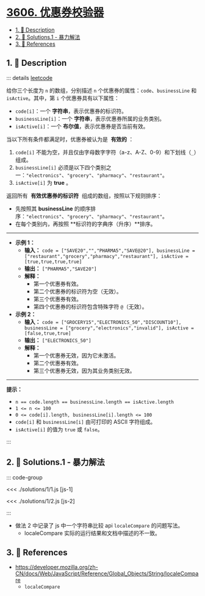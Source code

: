 # [3606. 优惠券校验器](https://github.com/Tdahuyou/TNotes.leetcode/tree/main/notes/3606.%20%E4%BC%98%E6%83%A0%E5%88%B8%E6%A0%A1%E9%AA%8C%E5%99%A8)

<!-- region:toc -->

- [1. 📝 Description](#1--description)
- [2. 🎯 Solutions.1 - 暴力解法](#2--solutions1---暴力解法)
- [3. 🔗 References](#3--references)

<!-- endregion:toc -->

## 1. 📝 Description

::: details [leetcode](https://leetcode.cn/problems/coupon-code-validator/)

给你三个长度为 `n` 的数组，分别描述 `n` 个优惠券的属性：`code`、`businessLine` 和 `isActive`。其中，第 `i` 个优惠券具有以下属性：

- `code[i]`：一个 **字符串**，表示优惠券的标识符。
- `businessLine[i]`：一个 **字符串**，表示优惠券所属的业务类别。
- `isActive[i]`：一个 **布尔值**，表示优惠券是否当前有效。

当以下所有条件都满足时，优惠券被认为是  **有效的** ：

1. `code[i]` 不能为空，并且仅由字母数字字符（a-z、A-Z、0-9）和下划线（`_`）组成。
2. `businessLine[i]` 必须是以下四个类别之一：`"electronics"`、`"grocery"`、`"pharmacy"`、`"restaurant"`。
3. `isActive[i]` 为 **true** 。

返回所有  **有效优惠券的标识符**  组成的数组，按照以下规则排序：

- 先按照其 **businessLine** 的顺序排序：`"electronics"`、`"grocery"`、`"pharmacy"`、`"restaurant"`。
- 在每个类别内，再按照 **标识符的字典序（升序）**排序。

---

- **示例 1：**
  - **输入：** `code = ["SAVE20","","PHARMA5","SAVE@20"], businessLine = ["restaurant","grocery","pharmacy","restaurant"], isActive = [true,true,true,true]`
  - **输出：** `["PHARMA5","SAVE20"]`
  - **解释：**
    - 第一个优惠券有效。
    - 第二个优惠券的标识符为空（无效）。
    - 第三个优惠券有效。
    - 第四个优惠券的标识符包含特殊字符 `@`（无效）。
- **示例 2：**
  - **输入：** `code = ["GROCERY15","ELECTRONICS_50","DISCOUNT10"], businessLine = ["grocery","electronics","invalid"], isActive = [false,true,true]`
  - **输出：** `["ELECTRONICS_50"]`
  - **解释：**
    - 第一个优惠券无效，因为它未激活。
    - 第二个优惠券有效。
    - 第三个优惠券无效，因为其业务类别无效。

---

**提示：**

- `n == code.length == businessLine.length == isActive.length`
- `1 <= n <= 100`
- `0 <= code[i].length, businessLine[i].length <= 100`
- `code[i]` 和 `businessLine[i]` 由可打印的 ASCII 字符组成。
- `isActive[i]` 的值为 `true` 或 `false`。

:::

## 2. 🎯 Solutions.1 - 暴力解法

::: code-group

<<< ./solutions/1/1.js [js-1]

<<< ./solutions/1/2.js [js-2]

:::

- 做法 2 中记录了 js 中一个字符串比较 api `localeCompare` 的问题写法。
  - localeCompare 实际的运行结果和文档中描述的不一致。

## 3. 🔗 References

- https://developer.mozilla.org/zh-CN/docs/Web/JavaScript/Reference/Global_Objects/String/localeCompare
  - `localeCompare`
